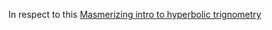 
In respect to this [Masmerizing intro to hyperbolic trignometry](https://youtu.be/uR8Cu_PPn68?si=oX36vEOKQA9G9o3d)

